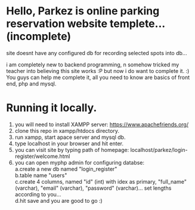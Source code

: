 # Hello, Parkez is online parking reservation website templete...(incomplete)

site doesnt have any configured db for recording selected spots into db...

i am completely new to backend programming, n somehow tricked my teacher into believing this site works :P
but now i do want to complete it. :)
You guys can help me complete it, all you need to know are basics of front end, php and mysql.


# Running it locally.
1. you will need to install XAMPP server: https://www.apachefriends.org/
2. clone this repo in xampp/htdocs directory.
3. run xampp, start apace server and mysql db.
4. type localhost in your browser and hit enter.
5. you can visit site by typing path of homepage: localhost/parkez/login-register/welcome.html
6. you can open myphp admin for configuring databse: <br>
     a.create a new db named "login_register" <br>
     b.table name "users" <br>
     c.create 4 columns, named "id" (int) with idex as primary, "full_name" (varchar), "email" (varchar), "password" 
      (varchar)... set lengths according to you... <br>
     d.hit save and you are good to go :)


